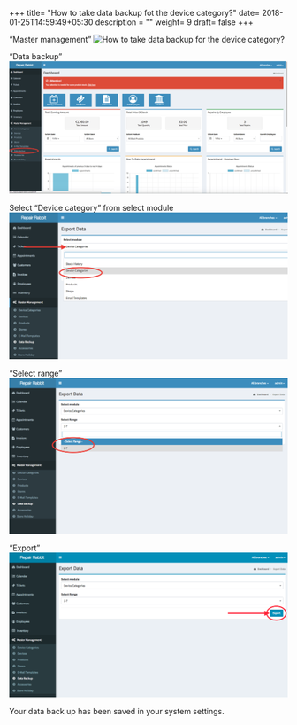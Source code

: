 +++
title= "How to take data backup fot the device category?"
date= 2018-01-25T14:59:49+05:30
description = ""
weight= 9
draft= false
+++


“Master management”
![How to take data backup for the device category?](/images/data_backup_device_category/go_to_master_management.png)

“Data backup”
![How to take data backup for the device category?](/images/data_backup_device_category/select_data_backup.png)


Select “Device category” from select module
![How to take data backup for the device category?](/images/data_backup_device_category/select_device_category.png)

“Select range”
![How to take data backup for the device category?](/images/data_backup_device_category/select_range.png)

“Export”
![How to take data backup for the device category?](/images/data_backup_device_category/click_export.png)


Your data back up has been saved in your system settings.



